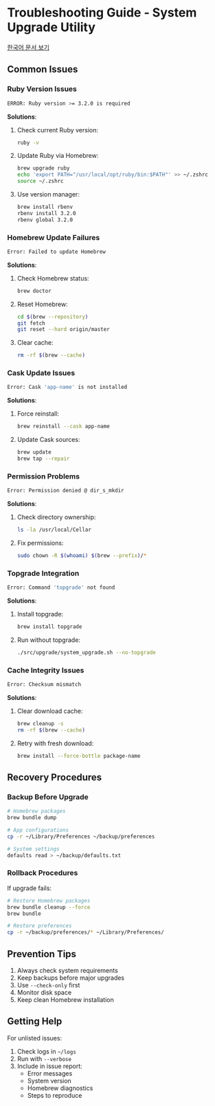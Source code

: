 # Troubleshooting Guide - System Upgrade Utility

[한국어 문서 보기](TROUBLESHOOTING.kr.md)

## Common Issues

### Ruby Version Issues

```bash
ERROR: Ruby version >= 3.2.0 is required
```

**Solutions**:

1. Check current Ruby version:
   ```bash
   ruby -v
   ```
2. Update Ruby via Homebrew:
   ```bash
   brew upgrade ruby
   echo 'export PATH="/usr/local/opt/ruby/bin:$PATH"' >> ~/.zshrc
   source ~/.zshrc
   ```
3. Use version manager:
   ```bash
   brew install rbenv
   rbenv install 3.2.0
   rbenv global 3.2.0
   ```

### Homebrew Update Failures

```bash
Error: Failed to update Homebrew
```

**Solutions**:

1. Check Homebrew status:
   ```bash
   brew doctor
   ```
2. Reset Homebrew:
   ```bash
   cd $(brew --repository)
   git fetch
   git reset --hard origin/master
   ```
3. Clear cache:
   ```bash
   rm -rf $(brew --cache)
   ```

### Cask Update Issues

```bash
Error: Cask 'app-name' is not installed
```

**Solutions**:

1. Force reinstall:
   ```bash
   brew reinstall --cask app-name
   ```
2. Update Cask sources:
   ```bash
   brew update
   brew tap --repair
   ```

### Permission Problems

```bash
Error: Permission denied @ dir_s_mkdir
```

**Solutions**:

1. Check directory ownership:
   ```bash
   ls -la /usr/local/Cellar
   ```
2. Fix permissions:
   ```bash
   sudo chown -R $(whoami) $(brew --prefix)/*
   ```

### Topgrade Integration

```bash
Error: Command 'topgrade' not found
```

**Solutions**:

1. Install topgrade:
   ```bash
   brew install topgrade
   ```
2. Run without topgrade:
   ```bash
   ./src/upgrade/system_upgrade.sh --no-topgrade
   ```

### Cache Integrity Issues

```bash
Error: Checksum mismatch
```

**Solutions**:

1. Clear download cache:
   ```bash
   brew cleanup -s
   rm -rf $(brew --cache)
   ```
2. Retry with fresh download:
   ```bash
   brew install --force-bottle package-name
   ```

## Recovery Procedures

### Backup Before Upgrade

```bash
# Homebrew packages
brew bundle dump

# App configurations
cp -r ~/Library/Preferences ~/backup/preferences

# System settings
defaults read > ~/backup/defaults.txt
```

### Rollback Procedures

If upgrade fails:

```bash
# Restore Homebrew packages
brew bundle cleanup --force
brew bundle

# Restore preferences
cp -r ~/backup/preferences/* ~/Library/Preferences/
```

## Prevention Tips

1. Always check system requirements
2. Keep backups before major upgrades
3. Use `--check-only` first
4. Monitor disk space
5. Keep clean Homebrew installation

## Getting Help

For unlisted issues:

1. Check logs in `~/logs`
2. Run with `--verbose`
3. Include in issue report:
   - Error messages
   - System version
   - Homebrew diagnostics
   - Steps to reproduce
